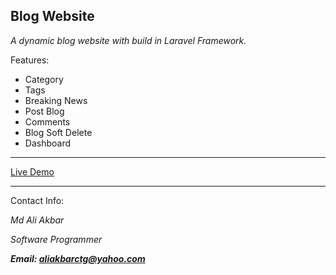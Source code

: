 <h2>Blog Website</h2>
<p><i>A dynamic blog website with build in Laravel Framework.</i></p>

<p>Features:</p>
<ul>
    <li>Category</li>
    <li>Tags</li>
    <li>Breaking News</li>
    <li>Post Blog</li>
    <li>Comments</li>
    <li>Blog Soft Delete</li>
    <li>Dashboard</li>
</ul>
<hr>

<a href="//blog.shikkhaghorbd.com" target="_blank">Live Demo</a>
<hr>

<p>Contact Info:</p>
<address>
    <p>Md Ali Akbar</p>
    <p><i>Software Programmer</i></p>
    <b>Email: <a href="mailto:aliakbarctg@yahoo.com">aliakbarctg@yahoo.com</a> </b>
</address>
